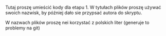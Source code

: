 Tutaj proszę umieścić kody dla etapu 1.
W tytułach plików proszę używać swoich nazwisk, by później dało sie przypsać autora do skryptu.

W nazwach plików proszę nei korzystać z polskich liter (generuje to problemy na git)